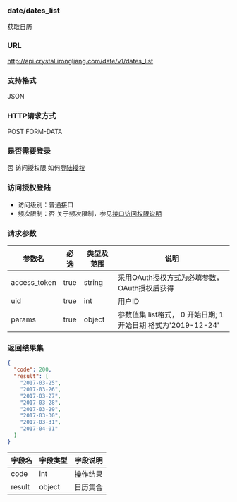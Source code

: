 ### date/dates_list
获取日历

### URL
http://api.crystal.irongliang.com/date/v1/dates_list

### 支持格式
JSON

### HTTP请求方式
POST FORM-DATA

### 是否需要登录
否
访问授权限 如何[登陆授权](http://irongliang.com/)

### 访问授权登陆
- 访问级别：普通接口
- 频次限制：否
关于频次限制，参见[接口访问权限说明](http://irongliang.com/)

### 请求参数
参数名 | 必选| 类型及范围| 说明
---|---|---|---|
access_token  | true | string|采用OAuth授权方式为必填参数，OAuth授权后获得
uid | true | int| 用户ID
params|true| object| 参数值集 list格式， 0 开始日期; 1 开始日期  格式为'2019-12-24' 

### 返回结果集
```json
{
  "code": 200,
  "result": [
    "2017-03-25",
    "2017-03-26",
    "2017-03-27",
    "2017-03-28",
    "2017-03-29",
    "2017-03-30",
    "2017-03-31",
    "2017-04-01"
  ]
}
```

字段名|字段类型| 字段说明
---|---|---|
code  | int |操作结果
result | object  | 日历集合